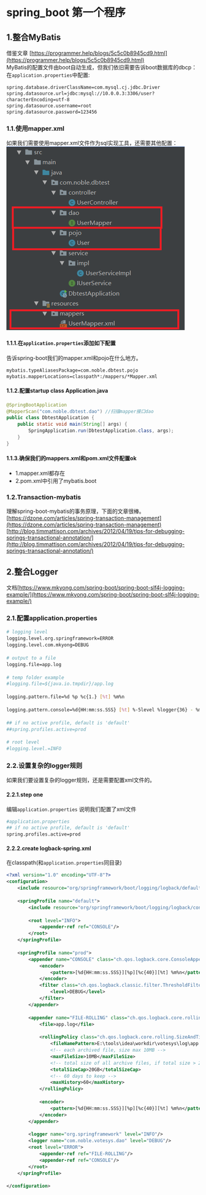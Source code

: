 # spring_boot 第一个程序

## 1.整合MyBatis
借鉴文章
[https://programmer.help/blogs/5c5c0b8945cd9.html](https://programmer.help/blogs/5c5c0b8945cd9.html)<br>
MyBatis的配置文件由boot自动生成，但我们依旧需要告诉boot数据库的dbcp：<br>
在``application.properties``中配置:<br>
```
spring.database.driverClassName=com.mysql.cj.jdbc.Driver
spring.datasource.url=jdbc:mysql://10.0.0.3:3306/user?characterEncoding=utf-8
spring.datasource.username=root
spring.datasource.password=123456
```

### 1.1.使用mapper.xml
如果我们需要使用mapper.xml文件作为sql实现工具，还需要其他配置：<br>
![fail](img/3.1.PNG)<br>

#### 1.1.1.在``application.properties``添加如下配置
告诉spring-boot我们的mapper.xml和pojo在什么地方。<br>
```
mybatis.typeAliasesPackage=com.noble.dbtest.pojo
mybatis.mapperLocations=classpath*:/mappers/*Mapper.xml
```

#### 1.1.2.配置startup class Application.java
```java
@SpringBootApplication
@MapperScan("com.noble.dbtest.dao") //扫描mapper接口dao
public class DbtestApplication {
    public static void main(String[] args) {
        SpringApplication.run(DbtestApplication.class, args);
    }
}
```

#### 1.1.3.确保我们的mappers.xml和pom.xml文件配置ok
- 1.mapper.xml都存在
- 2.pom.xml中引用了mybatis.boot

### 1.2.Transaction-mybatis
理解spring-boot-mybatis的事务原理，下面的文章很棒。<br>
[https://dzone.com/articles/spring-transaction-management](https://dzone.com/articles/spring-transaction-management)<br>
[http://blog.timmattison.com/archives/2012/04/19/tips-for-debugging-springs-transactional-annotation/](http://blog.timmattison.com/archives/2012/04/19/tips-for-debugging-springs-transactional-annotation/)<br>

## 2.整合Logger
文档[https://www.mkyong.com/spring-boot/spring-boot-slf4j-logging-example/](https://www.mkyong.com/spring-boot/spring-boot-slf4j-logging-example/)<br>

### 2.1.配置application.properties
```sh
# logging level
logging.level.org.springframework=ERROR
logging.level.com.mkyong=DEBUG

# output to a file
logging.file=app.log

# temp folder example
#logging.file=${java.io.tmpdir}/app.log

logging.pattern.file=%d %p %c{1.} [%t] %m%n

logging.pattern.console=%d{HH:mm:ss.SSS} [%t] %-5level %logger{36} - %msg%n

## if no active profile, default is 'default'
##spring.profiles.active=prod

# root level
#logging.level.=INFO
```

### 2.2.设置复杂的logger规则
如果我们要设置复杂的logger规则，还是需要配置xml文件的。<br>

#### 2.2.1.step one
编辑``application.properties`` 说明我们配置了xml文件<br>
```sh
#application.properties
## if no active profile, default is 'default'
spring.profiles.active=prod
```

#### 2.2.2.create logback-spring.xml
在classpath(和``application.properties``同目录)<br>

```xml
<?xml version="1.0" encoding="UTF-8"?>
<configuration>
    <include resource="org/springframework/boot/logging/logback/defaults.xml" />

    <springProfile name="default">
        <include resource="org/springframework/boot/logging/logback/console-appender.xml"/>

        <root level="INFO">
            <appender-ref ref="CONSOLE"/>
        </root>
    </springProfile>

    <springProfile name="prod">
        <appender name="CONSOLE" class="ch.qos.logback.core.ConsoleAppender">
            <encoder>
                <pattern>[%d{HH:mm:ss.SSS}][%p][%c{40}][%t] %m%n</pattern>
            </encoder>
            <filter class="ch.qos.logback.classic.filter.ThresholdFilter">
                <level>DEBUG</level>
            </filter>
        </appender>

        <appender name="FILE-ROLLING" class="ch.qos.logback.core.rolling.RollingFileAppender">
            <file>app.log</file>

            <rollingPolicy class="ch.qos.logback.core.rolling.SizeAndTimeBasedRollingPolicy">
                <fileNamePattern>E:\tools\idea\workdir\votesys\log\app.%d{yyyy-MM-dd}.%i.log</fileNamePattern>
                <!-- each archived file, size max 10MB -->
                <maxFileSize>10MB</maxFileSize>
                <!-- total size of all archive files, if total size > 20GB, it will delete old archived file -->
                <totalSizeCap>20GB</totalSizeCap>
                <!-- 60 days to keep -->
                <maxHistory>60</maxHistory>
            </rollingPolicy>

            <encoder>
                <pattern>[%d{HH:mm:ss.SSS}][%p][%c{40}][%t] %m%n</pattern>
            </encoder>
        </appender>

        <logger name="org.springframework" level="INFO"/>
        <logger name="com.noble.votesys.dao" level="DEBUG"/>
        <root level="ERROR">
            <appender-ref ref="FILE-ROLLING"/>
            <appender-ref ref="CONSOLE"/>
        </root>
    </springProfile>

</configuration>
```